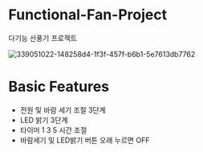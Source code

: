 # Functional-Fan-Project
다기능 선풍기 프로젝트

![339051022-148258d4-1f3f-457f-b6b1-5e7613db7762](https://github.com/user-attachments/assets/9c7252f0-f630-4cd5-9afd-28962c2012e7)

# Basic Features
* 전원 및 바람 세기 조절 3단계
* LED 밝기 3단계
* 타이머 1 3 5 시간 조절
* 바람세기 및 LED밝기 버튼 오래 누르면 OFF
